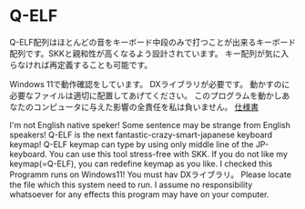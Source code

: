 # Q-ELF
Q-ELF配列はほとんどの音をキーボード中段のみで打つことが出来るキーボード配列です。SKKと親和性が高くなるよう設計されています。
キー配列が気に入らなければ再定義することも可能です。

Windows 11で動作確認をしています。
DXライブラリが必要です。
動かすのに必要なファイルは適切に配置してあげてください。
このプログラムを動かしあなたのコンピュータに与えた影響の全責任を私は負いません。
[仕様書](https://tettya.github.io/q-elfs/readme.html)


I'm not English native speker! Some sentence may be strange from English speakers!
Q-ELF is the next fantastic-crazy-smart-japanese keyboard keymap!
Q-ELF keymap can type by using only middle line of the JP-keyboard. You can use this tool stress-free with SKK.
If you do not like my keymap(=Q-ELF), you can redefine keymap as you like.
I checked this Programm runs on Windows11!
You must hav DXライブラリ。
Please locate the file which this system need to run.
I assume no responsibility whatsoever for any effects this program may have on your computer.
